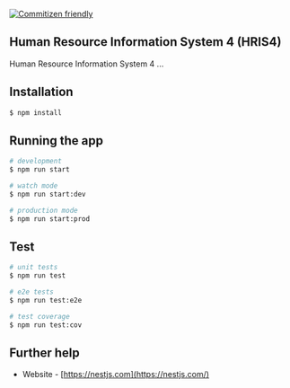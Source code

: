 [![Commitizen friendly](https://img.shields.io/badge/commitizen-friendly-brightgreen.svg)](http://commitizen.github.io/cz-cli/)

## Human Resource Information System 4 (HRIS4)

Human Resource Information System 4 ...

## Installation

```bash
$ npm install
```

## Running the app

```bash
# development
$ npm run start

# watch mode
$ npm run start:dev

# production mode
$ npm run start:prod
```

## Test

```bash
# unit tests
$ npm run test

# e2e tests
$ npm run test:e2e

# test coverage
$ npm run test:cov
```

## Further help

- Website - [https://nestjs.com](https://nestjs.com/)
